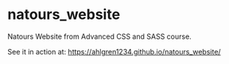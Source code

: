 # natours_website
Natours Website from Advanced CSS and SASS course.

See it in action at: https://ahlgren1234.github.io/natours_website/

